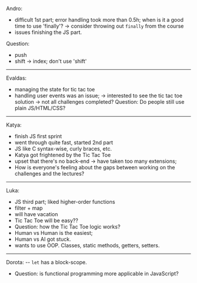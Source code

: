 Andro:
- difficult 1st part; error handling took more than 0.5h; when is it a good time to use 'finally'?
-> consider throwing out `finally` from the course
- issues finishing the JS part.

Question:
- push
- shift -> index; don't use 'shift'

---

Evaldas:
- managing the state for tic tac toe
- handling user events was an issue;
-> interested to see the tic tac toe solution
-> not all challenges completed?
Question: Do people still use plain JS/HTML/CSS?

---

Katya:
- finish JS first sprint
- went through quite fast, started 2nd part
- JS like C syntax-wise, curly braces, etc.
- Katya got frightened by the Tic Tac Toe
- upset that there's no back-end
-> have taken too many extensions;
- How is everyone's feeling about the gaps between working on the challenges and the lectures?

---

Luka:
- JS third part; liked higher-order functions
- filter + map
- will have vacation
- Tic Tac Toe will be easy??
- Question: how the Tic Tac Toe logic works?
- Human vs Human is the easiest;
- Human vs AI got stuck.
- wants to use OOP. Classes, static methods, getters, setters.

---

Dorota:
-- `let` has a block-scope.
- Question: is functional programming more applicable in JavaScript?
